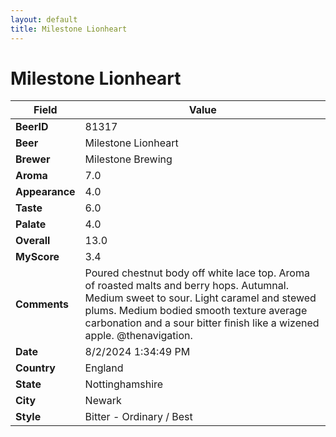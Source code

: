 ```yaml
---
layout: default
title: Milestone Lionheart
---
```


# Milestone Lionheart

| Field         | Value     |
|---------------|-----------|
| **BeerID** | 81317 |
| **Beer** | Milestone Lionheart |
| **Brewer** | Milestone Brewing |
| **Aroma** | 7.0 |
| **Appearance** | 4.0 |
| **Taste** | 6.0 |
| **Palate** | 4.0 |
| **Overall** | 13.0 |
| **MyScore** | 3.4 |
| **Comments** | Poured chestnut body off white lace top.  Aroma of roasted malts and berry hops. Autumnal.  Medium sweet to sour. Light caramel and stewed plums.  Medium bodied smooth texture average carbonation and a sour bitter finish like a wizened apple. @thenavigation.  |
| **Date** | 8/2/2024 1:34:49 PM |
| **Country** | England |
| **State** | Nottinghamshire |
| **City** | Newark |
| **Style** | Bitter - Ordinary / Best |
